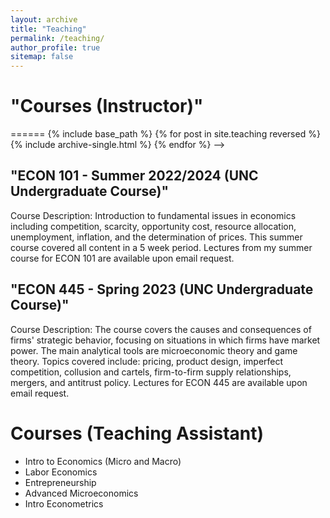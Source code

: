 ```yaml
---
layout: archive
title: "Teaching"
permalink: /teaching/
author_profile: true
sitemap: false
---
```


<h1>"Courses (Instructor)"</h1>

<!-->
======
  {% include base_path %}
{% for post in site.teaching reversed %}
  {% include archive-single.html %}
{% endfor %}

-->

<h2>"ECON 101 - Summer 2022/2024 (UNC Undergraduate Course)"</h2>

Course Description: Introduction to fundamental issues in economics including competition, scarcity, opportunity cost, resource allocation, unemployment, inflation, and the determination of prices. This summer course covered all content in a 5 week period. Lectures from my summer course for ECON 101 are available upon email request.

<h2>"ECON 445 - Spring 2023 (UNC Undergraduate Course)"</h2>

Course Description: The course covers the causes and consequences of firms' strategic behavior, focusing on situations in which firms have market power. The main analytical tools are microeconomic theory and game theory. Topics covered include: pricing, product design, imperfect competition, collusion and cartels, firm-to-firm supply relationships, mergers, and antitrust policy. Lectures for ECON 445 are available upon email request. 

<h1>Courses (Teaching Assistant)</h1>

* Intro to Economics (Micro and Macro)
* Labor Economics
* Entrepreneurship
* Advanced Microeconomics
* Intro Econometrics

